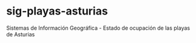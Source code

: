 # sig-playas-asturias
Sistemas de Información Geográfica - Estado de ocupación de las playas de Asturias

